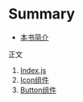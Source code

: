 # Summary

* [本书简介](README.md)

正文

1. [Index.js](./story/index.js.md)
2. [Icon组件](./story/components/icon.md)
3. [Button组件](./story/components/button.md)
